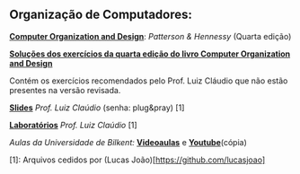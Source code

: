 Organização de Computadores:
----------------------------

[**Computer Organization and Design**][livro]: *Patterson & Hennessy* (Quarta edição)

[**Soluções dos exercícios da quarta edição do livro Computer Organization and Design**][respostas]

Contém os exercícios recomendados pelo Prof. Luiz Cláudio que não estão presentes na versão revisada.

[**Slides**][slides] *Prof. Luiz Claúdio* (senha: plug&pray) [1]

[**Laboratórios**][labs] *Prof. Luiz Claúdio* [1]

*Aulas da Universidade de Bilkent:* [**Videoaulas**][B1] e [**Youtube**][B2](cópia)


[1]: Arquivos cedidos por (Lucas João)[https://github.com/lucasjoao]

[livro]: https://drive.google.com/file/d/0B8eSwDIKbcFKMTRTVVJyY2NPLU0
[respostas]: https://drive.google.com/file/d/0B8eSwDIKbcFKcGw2Vlp3X1BoMzQ

[slides]: https://drive.google.com/open?id=0B8eSwDIKbcFKaEwtOWdTc2hXS0E
[labs]: https://drive.google.com/open?id=0B8eSwDIKbcFKNHFJa1hpdVRZNDg

[B1]:http://video.bilkent.edu.tr/course_videos.php?courseid=16
[B2]:https://www.youtube.com/watch?v=CDO28Esqmcg&list=PLhwVAYxlh5dvB1MkZrcRZy6x_a2yORNAu
